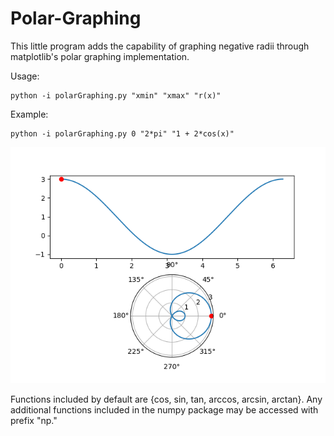 # Polar-Graphing

This little program adds the capability of graphing negative radii through matplotlib's polar graphing implementation.

Usage:
```
python -i polarGraphing.py "xmin" "xmax" "r(x)"
```

Example:
```
python -i polarGraphing.py 0 "2*pi" "1 + 2*cos(x)"
```

![alt text](plot.png?raw=true "Example plot")

Functions included by default are {cos, sin, tan, arccos, arcsin, arctan}. Any additional functions included in the numpy package may be accessed with prefix "np."
